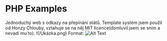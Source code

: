 # PHP Examples
Jednoduchý web s odkazy na přepínání států. Template systém jsem použil od Honzy Chlouby,
vztahuje se na něj MIT licence(domluvil jsem se sním a nevadí mu to).
!(/Ukázka.png)
Format: ![Alt Text](url)
